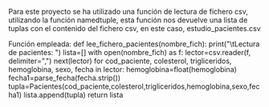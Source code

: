 Para este proyecto se ha utilizado una función de lectura de fichero csv, utilizando la función namedtuple, esta función nos devuelve una lista de tuplas con el contenido del fichero csv, en este caso, estudio_pacientes.csv

Función empleada:
def lee_fichero_pacientes(nombre_fich):
    print("\tLectura de pacientes: ")
    lista=[]
    with open(nombre_fich) as f:
        lector=csv.reader(f, delimiter=",")
        next(lector)
        for cod_paciente, colesterol, trigliceridos, hemoglobina, sexo, fecha in lector:
            hemoglobina=float(hemoglobina)
            fecha1=parse_fecha(fecha.strip())
            tupla=Pacientes(cod_paciente,colesterol,trigliceridos,hemoglobina,sexo,fecha1)
            lista.append(tupla)
    return lista
